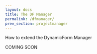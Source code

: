 ```yaml
---
layout: docs
title: The DF Manager
permalink: /dfmanager/
prev_section: projectmanager
---
```


How to extend the DynamicForm Manager

COMING SOON
